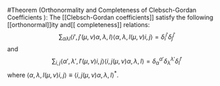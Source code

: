 #Theorem 
(Orthonormality and Completeness of Clebsch-Gordan Coefficients ): The [[Clebsch-Gordan coefficients]] satisfy the following [[orthonormal]]ity and[[ completeness]] relations:
$$\sum_{\alpha \lambda l} \langle i', j'(\mu, \nu) \alpha, \lambda, l \rangle \langle \alpha, \lambda, l(\mu, \nu) i, j \rangle = \delta^{i'}_{i} \delta^{j'}_{j}$$
and
$$
\sum_{i, j} \langle \alpha', \lambda', l'(\mu, \nu) i, j \rangle \langle i, j(\mu, \nu) \alpha, \lambda, l \rangle = \delta^{\alpha'}_{\alpha} \delta^{\lambda'}_{\lambda} \delta^{l'}_{l}$$
where $\langle \alpha, \lambda, l(\mu, \nu) i, j \rangle \equiv \langle i, j(\mu, \nu) \alpha, \lambda, l \rangle^*$.